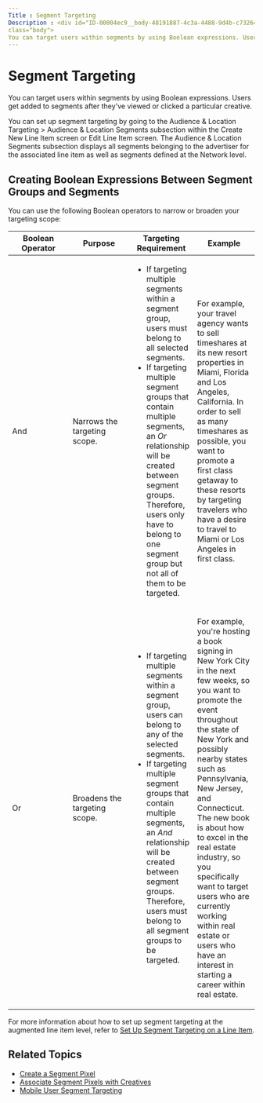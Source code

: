 ```yaml
---
Title : Segment Targeting
Description : <div id="ID-00004ec9__body-48191887-4c3a-4488-9d4b-c73264963981"
class="body">
You can target users within segments by using Boolean expressions. Users
---
```



# Segment Targeting

<div id="ID-00004ec9__body-48191887-4c3a-4488-9d4b-c73264963981"
class="body">

You can target users within segments by using Boolean expressions. Users
get added to segments after they've viewed or clicked a particular
creative.

You can set up segment targeting by going to the
Audience &
Location Targeting \> Audience &
Location Segments subsection within the
Create New Line Item screen or
Edit Line Item screen. The
Audience & Location Segments
subsection displays all segments belonging to the advertiser for the
associated line item as well as segments defined at the
Network level.

<div id="ID-00004ec9__section_aa91d9c9-f0f2-4f5b-bfd8-75884d68ee6f"
>

## Creating Boolean Expressions Between Segment Groups and Segments

<div id="ID-00004ec9__p_ad5c6a9c-b8b5-476b-b7aa-09213268904d" >

You can use the following Boolean operators to narrow or broaden your
targeting scope:

<table id="ID-00004ec9__table_a35e9ca2-841c-49e7-b59e-24850b6b0b0f"
class="table frame-all">
<colgroup>
<col style="width: 25%" />
<col style="width: 25%" />
<col style="width: 25%" />
<col style="width: 25%" />
</colgroup>
<thead class="thead">
<tr class="header row">
<th
id="ID-00004ec9__table_a35e9ca2-841c-49e7-b59e-24850b6b0b0f__entry__1"
class="entry">Boolean Operator</th>
<th
id="ID-00004ec9__table_a35e9ca2-841c-49e7-b59e-24850b6b0b0f__entry__2"
class="entry">Purpose</th>
<th
id="ID-00004ec9__table_a35e9ca2-841c-49e7-b59e-24850b6b0b0f__entry__3"
class="entry">Targeting Requirement</th>
<th
id="ID-00004ec9__table_a35e9ca2-841c-49e7-b59e-24850b6b0b0f__entry__4"
class="entry">Example</th>
</tr>
</thead>
<tbody class="tbody">
<tr class="odd row">
<td class="entry"
headers="ID-00004ec9__table_a35e9ca2-841c-49e7-b59e-24850b6b0b0f__entry__1">And</td>
<td class="entry"
headers="ID-00004ec9__table_a35e9ca2-841c-49e7-b59e-24850b6b0b0f__entry__2">Narrows
the targeting scope.</td>
<td class="entry"
headers="ID-00004ec9__table_a35e9ca2-841c-49e7-b59e-24850b6b0b0f__entry__3"><ul>
<li>If targeting multiple segments within a segment group, users must
belong to all selected segments.</li>
<li>If targeting multiple segment groups that contain multiple segments,
an <em>Or</em> relationship will be created between segment groups.
Therefore, users only have to belong to one segment group but not all of
them to be targeted.</li>
</ul></td>
<td class="entry"
headers="ID-00004ec9__table_a35e9ca2-841c-49e7-b59e-24850b6b0b0f__entry__4"><p>For
example, your travel agency wants to sell timeshares at its new resort
properties in Miami, Florida and Los Angeles, California. In order to
sell as many timeshares as possible, you want to promote a first class
getaway to these resorts by targeting travelers who have a desire to
travel to Miami or Los Angeles in first class.</p></td>
</tr>
<tr class="even row">
<td class="entry"
headers="ID-00004ec9__table_a35e9ca2-841c-49e7-b59e-24850b6b0b0f__entry__1">Or</td>
<td class="entry"
headers="ID-00004ec9__table_a35e9ca2-841c-49e7-b59e-24850b6b0b0f__entry__2">Broadens
the targeting scope.</td>
<td class="entry"
headers="ID-00004ec9__table_a35e9ca2-841c-49e7-b59e-24850b6b0b0f__entry__3"><ul>
<li>If targeting multiple segments within a segment group, users can
belong to any of the selected segments.</li>
<li>If targeting multiple segment groups that contain multiple segments,
an <em>And</em> relationship will be created between segment groups.
Therefore, users must belong to all segment groups to be targeted.</li>
</ul></td>
<td class="entry"
headers="ID-00004ec9__table_a35e9ca2-841c-49e7-b59e-24850b6b0b0f__entry__4"><p>For
example, you're hosting a book signing in New York City in the next few
weeks, so you want to promote the event throughout the state of New York
and possibly nearby states such as Pennsylvania, New Jersey, and
Connecticut. The new book is about how to excel in the real estate
industry, so you specifically want to target users who are currently
working within real estate or users who have an interest in starting a
career within real estate.</p></td>
</tr>
</tbody>
</table>





For more information about how to set up segment targeting at the
augmented line item level, refer to
<a href="set-up-segment-targeting-on-a-line-item.html" class="xref"
title="You can set up a line item to target segments that you&#39;ve created, as well as segments from third-party data providers.">Set
Up Segment Targeting on a Line Item</a>.

<div id="ID-00004ec9__section_76a91a3d-23f2-4400-8916-ee9796f87345"
>

## Related Topics

- <a href="create-a-segment-pixel.html" class="xref">Create a Segment
  Pixel</a>
- <a href="associate-segment-pixels-with-creatives.html" class="xref"
  title="You can associate specific segment pixels with your creatives. Users will be added to the segment pixels when they&#39;re viewing and/or clicking the creative.">Associate
  Segment Pixels with Creatives</a>
- <a href="mobile-user-segment-targeting.html" class="xref">Mobile User
  Segment Targeting</a>






